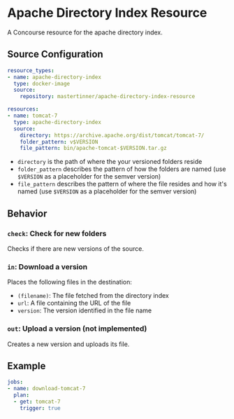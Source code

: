 # Apache Directory Index Resource

A Concourse resource for the apache directory index.

## Source Configuration

```yaml
resource_types:
- name: apache-directory-index
  type: docker-image
  source:
    repository: mastertinner/apache-directory-index-resource

resources:
- name: tomcat-7
  type: apache-directory-index
  source:
    directory: https://archive.apache.org/dist/tomcat/tomcat-7/
    folder_pattern: v$VERSION
    file_pattern: bin/apache-tomcat-$VERSION.tar.gz
```

* `directory` is the path of where the your versioned folders reside
* `folder_pattern` describes the pattern of how the folders are named (use `$VERSION` as a placeholder for the semver version)
* `file_pattern` describes the pattern of where the file resides and how it's named (use `$VERSION` as a placeholder for the semver version)

## Behavior

### `check`: Check for new folders

Checks if there are new versions of the source.

### `in`: Download a version

Places the following files in the destination:

* `(filename)`: The file fetched from the directory index
* `url`: A file containing the URL of the file
* `version`: The version identified in the file name

### `out`: Upload a version (not implemented)

Creates a new version and uploads its file.

## Example

```yaml
jobs:
- name: download-tomcat-7
  plan:
  - get: tomcat-7
    trigger: true
```
